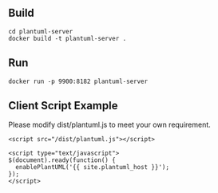 ## Build
```
cd plantuml-server
docker build -t plantuml-server .
```

## Run
```
docker run -p 9900:8182 plantuml-server
```

## Client Script Example

Please modify dist/plantuml.js to meet your own requirement.

```
<script src="/dist/plantuml.js"></script>

<script type="text/javascript">
$(document).ready(function() {
  enablePlantUML('{{ site.plantuml_host }}');
});
</script>

```
